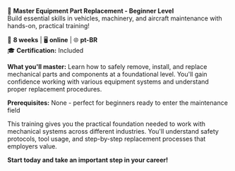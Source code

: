 🚀 **Master Equipment Part Replacement - Beginner Level**  
Build essential skills in vehicles, machinery, and aircraft maintenance with hands-on, practical training!

📅 **8 weeks** | 🖥 **online** | 🌐 **pt-BR**  
🎓 **Certification:** Included

**What you'll master:**
Learn how to safely remove, install, and replace mechanical parts and components at a foundational level. You'll gain confidence working with various equipment systems and understand proper replacement procedures.

**Prerequisites:**
None - perfect for beginners ready to enter the maintenance field

This training gives you the practical foundation needed to work with mechanical systems across different industries. You'll understand safety protocols, tool usage, and step-by-step replacement processes that employers value.

**Start today and take an important step in your career!**